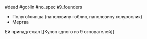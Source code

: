 #dead #goblin #no_spec #9_founders

- Полугоблинша (наполовину гоблин, наполовину полурослик)
- Мертва

Ей принадлежал [[Кулон одного из 9 основателей]]
